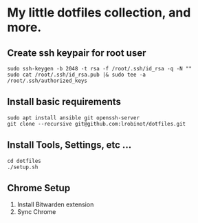 # My little dotfiles collection, and more.

## Create ssh keypair for root user

```
sudo ssh-keygen -b 2048 -t rsa -f /root/.ssh/id_rsa -q -N ""
sudo cat /root/.ssh/id_rsa.pub |& sudo tee -a /root/.ssh/authorized_keys
```

## Install basic requirements

```
sudo apt install ansible git openssh-server
git clone --recursive git@github.com:lrobinot/dotfiles.git
```

## Install Tools, Settings, etc ...

```
cd dotfiles
./setup.sh
```

## Chrome Setup

1. Install Bitwarden extension
2. Sync Chrome


